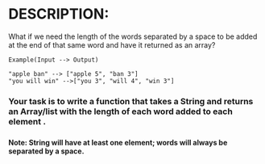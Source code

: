 #   DESCRIPTION:
What if we need the length of the words separated by a space to be added at the end of that same word and have it returned as an array?
```
Example(Input --> Output)

"apple ban" --> ["apple 5", "ban 3"]
"you will win" -->["you 3", "will 4", "win 3"]
``` 

### Your task is to write a function that takes a String and returns an Array/list with the length of each word added to each element .
###

#### Note: String will have at least one element; words will always be separated by a space.